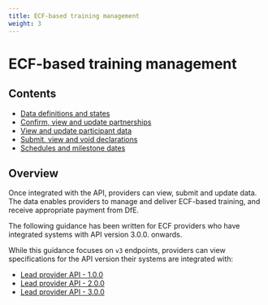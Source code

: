 ```yaml
---
title: ECF-based training management
weight: 3
---
```


# ECF-based training management

## Contents

* [Data definitions and states](/api-reference/ecf/definitions-and-states)
* [Confirm, view and update partnerships](/api-reference/ecf/guidance/#view-submit-and-update-partnerships)
* [View and update participant data](/api-reference/ecf/guidance/#view-and-update-participant-data)
* [Submit, view and void declarations](/api-reference/ecf/guidance/#submit-view-and-void-declarations)
* [Schedules and milestone dates ](/api-reference/ecf/schedules-and-milestone-dates)

## Overview 

Once integrated with the API, providers can view, submit and update data. The data enables providers to manage and deliver ECF-based training, and receive appropriate payment from DfE.

<div class="govuk-inset-text">The following guidance has been written for ECF providers who have integrated systems with API version 3.0.0. onwards. </div>

While this guidance focuses on `v3` endpoints, providers can view specifications for the API version their systems are integrated with:

* [Lead provider API - 1.0.0](api-reference/reference-v1)
* [Lead provider API - 2.0.0](api-reference/reference-v2)
* [Lead provider API - 3.0.0](api-reference/reference-v3)
